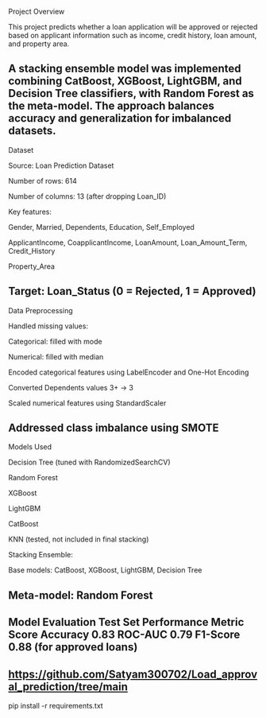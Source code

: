 Project Overview

This project predicts whether a loan application will be approved or rejected based on applicant information such as income, credit history, loan amount, and property area.

A stacking ensemble model was implemented combining CatBoost, XGBoost, LightGBM, and Decision Tree classifiers, with Random Forest as the meta-model. The approach balances accuracy and generalization for imbalanced datasets.
--------------------------------------------------------------------------------------------------------------------------------------------------
Dataset

Source: Loan Prediction Dataset

Number of rows: 614

Number of columns: 13 (after dropping Loan_ID)

Key features:

Gender, Married, Dependents, Education, Self_Employed

ApplicantIncome, CoapplicantIncome, LoanAmount, Loan_Amount_Term, Credit_History

Property_Area

Target: Loan_Status (0 = Rejected, 1 = Approved)
---------------------------------------------------------------------------------------------------------------------------------------------------
Data Preprocessing

Handled missing values:

Categorical: filled with mode

Numerical: filled with median

Encoded categorical features using LabelEncoder and One-Hot Encoding

Converted Dependents values 3+ → 3

Scaled numerical features using StandardScaler

Addressed class imbalance using SMOTE
---------------------------------------------------------------------------------------------------------------------------------------------------
Models Used

Decision Tree (tuned with RandomizedSearchCV)

Random Forest

XGBoost

LightGBM

CatBoost

KNN (tested, not included in final stacking)

Stacking Ensemble:

Base models: CatBoost, XGBoost, LightGBM, Decision Tree

Meta-model: Random Forest
------------------------------------------------------------------------------------------------------------------------------------------------
Model Evaluation
Test Set Performance
Metric	Score
Accuracy	0.83
ROC-AUC	0.79
F1-Score	0.88 (for approved loans)
----------------------------------------------------------------------------------------------------------------------------------------------------
https://github.com/Satyam300702/Load_approval_prediction/tree/main
----------------------------------------------------------------------------------------------------------------------------------------------------
pip install -r requirements.txt
